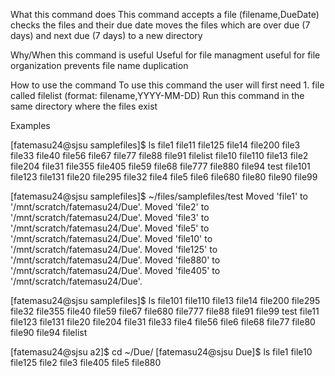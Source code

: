 What this command does
	This command accepts a file (filename,DueDate)
	checks the files and their due date
	moves the files which are over due (7 days) and next due (7 days) to a new directory

Why/When this command is useful
	Useful for file managment
	useful for file organization
	prevents file name duplication
	
How to use the command
	To use this command the user will first need
		1. file called filelist (format: filename,YYYY-MM-DD)
	Run this command in the same directory where the files exist

Examples

[fatemasu24@sjsu samplefiles]$ ls
file1    file11   file125  file14  file200  file3   file33   file40   file56  file67   file77   file88   file91  filelist
file10   file110  file13   file2   file204  file31  file355  file405  file59  file68   file777  file880  file94  test
file101  file123  file131  file20  file295  file32  file4    file5    file6   file680  file80   file90   file99

[fatemasu24@sjsu samplefiles]$ ~/files/samplefiles/test
Moved 'file1' to '/mnt/scratch/fatemasu24/Due'.
Moved 'file2' to '/mnt/scratch/fatemasu24/Due'.
Moved 'file3' to '/mnt/scratch/fatemasu24/Due'.
Moved 'file5' to '/mnt/scratch/fatemasu24/Due'.
Moved 'file10' to '/mnt/scratch/fatemasu24/Due'.
Moved 'file125' to '/mnt/scratch/fatemasu24/Due'.
Moved 'file880' to '/mnt/scratch/fatemasu24/Due'.
Moved 'file405' to '/mnt/scratch/fatemasu24/Due'.

[fatemasu24@sjsu samplefiles]$ ls
file101  file110  file13   file14  file200  file295  file32  file355  file40  file59  file67  file680  file777  file88  file91  file99    test
file11   file123  file131  file20  file204  file31   file33  file4    file56  file6   file68  file77   file80   file90  file94  filelist

[fatemasu24@sjsu a2]$ cd ~/Due/
[fatemasu24@sjsu Due]$ ls
file1  file10  file125  file2  file3  file405  file5  file880
